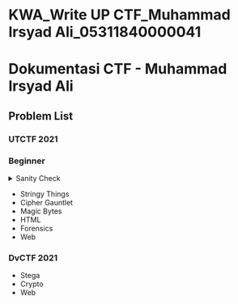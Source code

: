 # KWA_Write UP CTF_Muhammad Irsyad Ali_05311840000041

# Dokumentasi CTF - Muhammad Irsyad Ali

## Problem List
### UTCTF 2021
 
 ### Beginner
<details>
  <summary>Sanity Check</summary>
  1. A numbered
  2. list
     * With some
     * Sub bullets
</details>


- Stringy Things
- Cipher Gauntlet
- Magic Bytes
- HTML
- Forensics
- Web
 

### DvCTF 2021
- Stega
- Crypto
- Web

